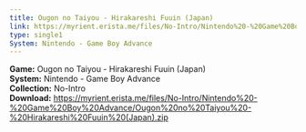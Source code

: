 ```yaml
---
title: Ougon no Taiyou - Hirakareshi Fuuin (Japan)
link: https://myrient.erista.me/files/No-Intro/Nintendo%20-%20Game%20Boy%20Advance/Ougon%20no%20Taiyou%20-%20Hirakareshi%20Fuuin%20(Japan).zip
type: single1
System: Nintendo - Game Boy Advance
---
```

<b>Game:</b> Ougon no Taiyou - Hirakareshi Fuuin (Japan)<br>
<b>System:</b> Nintendo - Game Boy Advance<br>
<b>Collection:</b> No-Intro<br>
<b>Download:</b> https://myrient.erista.me/files/No-Intro/Nintendo%20-%20Game%20Boy%20Advance/Ougon%20no%20Taiyou%20-%20Hirakareshi%20Fuuin%20(Japan).zip